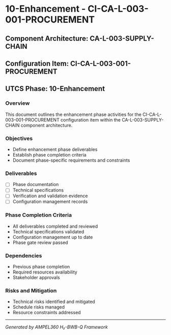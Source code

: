 # 10-Enhancement - CI-CA-L-003-001-PROCUREMENT

## Component Architecture: CA-L-003-SUPPLY-CHAIN
## Configuration Item: CI-CA-L-003-001-PROCUREMENT
## UTCS Phase: 10-Enhancement

### Overview
This document outlines the enhancement phase activities for the CI-CA-L-003-001-PROCUREMENT configuration item within the CA-L-003-SUPPLY-CHAIN component architecture.

### Objectives
- Define enhancement phase deliverables
- Establish phase completion criteria
- Document phase-specific requirements and constraints

### Deliverables
- [ ] Phase documentation
- [ ] Technical specifications
- [ ] Verification and validation evidence
- [ ] Configuration management records

### Phase Completion Criteria
- All deliverables completed and reviewed
- Technical specifications validated
- Configuration management up to date
- Phase gate review passed

### Dependencies
- Previous phase completion
- Required resources availability
- Stakeholder approvals

### Risks and Mitigation
- Technical risks identified and mitigated
- Schedule risks managed
- Resource constraints addressed

---
*Generated by AMPEL360 H₂-BWB-Q Framework*
